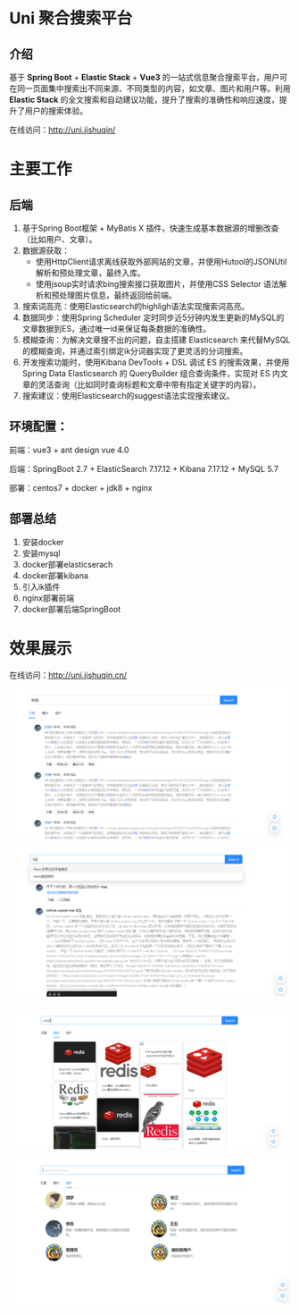 # Uni 聚合搜索平台

## 介绍

基于 **Spring Boot** + **Elastic Stack** + **Vue3** 的一站式信息聚合搜索平台，用户可在同一页面集中搜索出不同来源、不同类型的内容，如文章、图片和用户等。利用 **Elastic Stack** 的全文搜索和自动建议功能，提升了搜索的准确性和响应速度，提升了用户的搜索体验。

在线访问：http://uni.jishuqin/

# 主要工作

## 后端

1. 基于Spring Boot框架 + MyBatis X 插件，快速生成基本数据源的增删改查（比如用户、文章）。
2. 数据源获取：
    - 使用HttpClient请求离线获取外部网站的文章，并使用Hutool的JSONUtil解析和预处理文章，最终入库。
    - 使用jsoup实时请求bing搜索接口获取图片，并使用CSS Selector 语法解析和预处理图片信息，最终返回给前端。
3. 搜索词高亮：使用Elasticsearch的highligh语法实现搜索词高亮。
4. 数据同步：使用Spring Scheduler 定时同步近5分钟内发生更新的MySQL的文章数据到ES，通过唯一id来保证每条数据的准确性。
5. 模糊查询：为解决文章搜不出的问题，自主搭建 Elasticsearch 来代替MySQL 的模糊查询，并通过索引绑定ik分词器实现了更灵活的分词搜索。
6. 开发搜索功能时，使用Kibana DevTools + DSL 调试 ES 的搜索效果，并使用Spring Data Elasticsearch 的 QueryBuilder 组合查询条件，实现对 ES 内文章的灵活查询（比如同时查询标题和文章中带有指定关键字的内容）。
7. 搜索建议：使用Elasticsearch的suggest语法实现搜索建议。
## 环境配置：

前端：vue3 + ant design vue 4.0

后端：SpringBoot 2.7 + ElasticSearch 7.17.12 + Kibana 7.17.12 + MySQL 5.7

部署：centos7 + docker + jdk8 + nginx



## 部署总结

1. 安装docker
4. 安装mysql
5. docker部署elasticserach
6. docker部署kibana
7. 引入ik插件
8. nginx部署前端
9. docker部署后端SpringBoot

# 效果展示

在线访问：http://uni.jishuqin.cn/


![3.png](images%2F3.png)

![4.png](images%2F4.png)

![2.png](images%2F2.png)

![1.png](images%2F1.png)